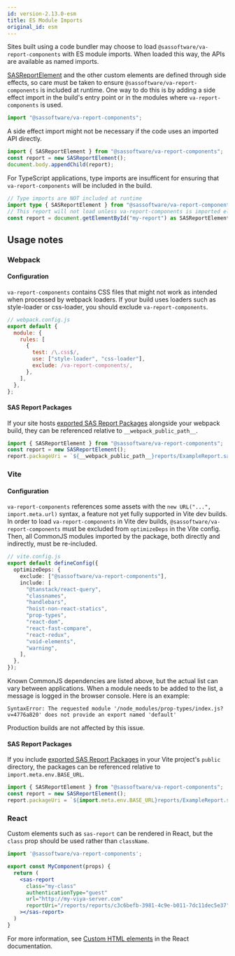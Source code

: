 ```yaml
---
id: version-2.13.0-esm
title: ES Module Imports
original_id: esm
---
```


Sites built using a code bundler may choose to load `@sassoftware/va-report-components` with ES module imports. When loaded this way, the APIs are available as named imports.

[SASReportElement](api/SASReportElement.md) and the other custom elements are defined through side effects, so care must be taken to ensure `@sassoftware/va-report-components` is included at runtime. One way to do this is by adding a side effect import in the build's entry point or in the modules where `va-report-components` is used.

```js
import "@sassoftware/va-report-components";
```

A side effect import might not be necessary if the code uses an imported API directly.

```js
import { SASReportElement } from "@sassoftware/va-report-components";
const report = new SASReportElement();
document.body.appendChild(report);
```

For TypeScript applications, type imports are insufficent for ensuring that `va-report-components` will be included in the build.

```ts
// Type imports are NOT included at runtime
import type { SASReportElement } from "@sassoftware/va-report-components";
// This report will not load unless va-report-components is imported elsewhere
const report = document.getElementById("my-report") as SASReportElement;
```

## Usage notes

### Webpack

#### Configuration

`va-report-components` contains CSS files that might not work as intended when processed by webpack loaders. If your build uses loaders such as style-loader or css-loader, you should exclude `va-report-components`.

```js
// webpack.config.js
export default {
  module: {
    rules: [
      {
        test: /\.css$/,
        use: ["style-loader", "css-loader"],
        exclude: /va-report-components/,
      },
    ],
  },
};
```

#### SAS Report Packages

If your site hosts [exported SAS Report Packages](guides/export-report-package.md) alongside your webpack build, they can be referenced relative to `__webpack_public_path__`.

```js
import { SASReportElement } from "@sassoftware/va-report-components";
const report = new SASReportElement();
report.packageUri = `${__webpack_public_path__}reports/ExampleReport.sasreportpkg`;
```

### Vite

#### Configuration

`va-report-components` references some assets with the `new URL("...", import.meta.url)` syntax, a feature not yet fully supported in Vite dev builds. In order to load `va-report-components` in Vite dev builds, `@sassoftware/va-report-components` must be excluded from `optimizeDeps` in the Vite config. Then, all CommonJS modules imported by the package, both directly and indirectly, must be re-included.

```ts
// vite.config.js
export default defineConfig({
  optimizeDeps: {
    exclude: ["@sassoftware/va-report-components"],
    include: [
      "@tanstack/react-query",
      "classnames",
      "handlebars",
      "hoist-non-react-statics",
      "prop-types",
      "react-dom",
      "react-fast-compare",
      "react-redux",
      "void-elements",
      "warning",
    ],
  },
});
```

Known CommonJS dependencies are listed above, but the actual list can vary between applications. When a module needs to be added to the list, a message is logged in the browser console. Here is an example:

```text
SyntaxError: The requested module '/node_modules/prop-types/index.js?v=4776a820' does not provide an export named 'default'
```

Production builds are not affected by this issue.

#### SAS Report Packages

If you include [exported SAS Report Packages](guides/export-report-package.md) in your Vite project's
`public` directory, the packages can be referenced relative to `import.meta.env.BASE_URL`.

```js
import { SASReportElement } from "@sassoftware/va-report-components";
const report = new SASReportElement();
report.packageUri = `${import.meta.env.BASE_URL}reports/ExampleReport.sasreportpkg`;
```

### React

Custom elements such as `sas-report` can be rendered in React, but the `class` prop should be used rather than `className`.

```jsx
import '@sassoftware/va-report-components';

export const MyComponent(props) {
  return (
    <sas-report
      class="my-class"
      authenticationType="guest"
      url="http://my-viya-server.com"
      reportUri="/reports/reports/c3c6befb-3981-4c9e-b011-7dc11dec5e37"
    ></sas-report>
  )
}
```

For more information, see [Custom HTML elements](https://react.dev/reference/react-dom/components#custom-html-elements) in the React documentation.
